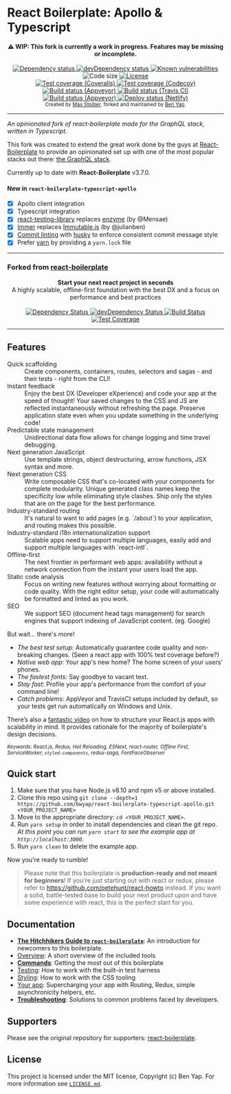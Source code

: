 # React Boilerplate: Apollo & Typescript

<div align="center"><strong>⚠️ WIP: This fork is currently a work in progress. Features may be missing or incomplete.</strong></div>

<br/>

<div align="center">
  <!-- Dependency status -->
  <a href="https://david-dm.org/bwyap/react-boilerplate-typescript-apollo">
    <img src="https://david-dm.org/bwyap/react-boilerplate-typescript-apollo.svg" alt="Dependency status" />
  </a>
  <!-- devDependency status -->
  <a href="https://david-dm.org/bwyap/react-boilerplate-typescript-apollo#info=devDependencies">
    <img src="https://david-dm.org/bwyap/react-boilerplate-typescript-apollo/dev-status.svg" alt="devDependency status" />
  </a>
  <!-- Known vulnerabilities -->
  <a href="https://snyk.io/test/github/bwyap/react-boilerplate-typescript-apollo?targetFile=package.json">
    <img src="https://snyk.io/test/github/bwyap/react-boilerplate-typescript-apollo/badge.svg?targetFile=package.json" alt="Known vulnerabilities" style="max-width:100%;" />
  </a>
  <!-- Code size -->
  <img src="https://img.shields.io/github/languages/code-size/bwyap/react-boilerplate-typescript-apollo.svg" alt="Code size" />
  
  <!-- License -->
  <a href="https://github.com/bwyap/react-boilerplate-typescript-apollo/blob/master/LICENSE.md">
    <img src="https://img.shields.io/github/license/bwyap/react-boilerplate-typescript-apollo.svg" alt="License" />
  </a>
</div>
<div align="center">
  <!-- Test Coverage - Coveralls -->
  <a href="https://coveralls.io/r/bwyap/react-boilerplate-typescript-apollo">
    <img src="https://coveralls.io/repos/github/bwyap/react-boilerplate-typescript-apollo/badge.svg" alt="Test coverage (Coveralls)" />
  </a>
  <!-- Test Coverage - Codecov -->
  <a href="https://codecov.io/gh/bwyap/react-boilerplate-typescript-apollo">
    <img src="https://codecov.io/gh/bwyap/react-boilerplate-typescript-apollo/branch/master/graph/badge.svg" alt="Test coverage (Codecov)" />
  </a>
  <!-- Tests - Appveyor -->
  <a href="https://ci.appveyor.com/project/bwyap/react-boilerplate-typescript-apollo">
    <img src="https://img.shields.io/appveyor/tests/bwyap/react-boilerplate-typescript-apollo.svg" alt="Build status (Appveyor)" />
  </a>
  <!-- Build Status - Travis CI -->
  <a href="https://travis-ci.org/bwyap/react-boilerplate-typescript-apollo">
    <img src="https://travis-ci.org/bwyap/react-boilerplate-typescript-apollo.svg?branch=master" alt="Build status (Travis CI)" />
  </a>
  <!-- Build Status - Appveyor -->
  <a href="https://ci.appveyor.com/project/bwyap/react-boilerplate-typescript-apollo">
    <img src="https://ci.appveyor.com/api/projects/status/bx1ukbj359gbeshl?svg=true" alt="Build status (Appveyor)" />
  </a>
  <!-- Deploy Status - Netlify -->
  <a href="https://app.netlify.com/sites/react-boilerplate-typescript-apollo/deploys">
    <img src="https://img.shields.io/badge/dynamic/json.svg?url=https://api.netlify.com/api/v1/sites/react-boilerplate-typescript-apollo.netlify.com/deploys&label=deploy&query=$[0].state&colorB=blue" alt="Deploy status (Netlify)" />
  </a>
</div>

<div align="center">
  <sub>Created by <a href="https://twitter.com/mxstbr">Max Stoiber</a>, forked and maintained by <a href="https://github.com/bwyap">Ben Yap</a>.</sub>
</div>

---

_An opinionated fork of react-boilerplate made for the GraphQL stack, written in Typescript._

This fork was created to extend the great work done by the guys at [React-Boilerplate](https://github.com/react-boilerplate/react-boilerplate) to provide
an opinionated set up with one of the most popular stacks out there: [the GraphQL stack](https://www.apollographql.com/why-graphql).

Currently up to date with **React-Boilerplate** v3.7.0.

#### New in `react-boilerplate-typescript-apollo`

- [x] Apollo client integration
- [x] Typescript integration
- [x] [react-testing-library](https://github.com/kentcdodds/react-testing-library) replaces [enzyme](https://github.com/airbnb/enzyme) (by @Mensae)
- [x] [Immer](https://github.com/mweststrate/immer) replaces [Immutable.js](https://facebook.github.io/immutable-js/) (by @julianben)
- [x] [Commit linting](https://github.com/marionebl/commitlint) with [husky](https://github.com/typicode/husky) to enforce consistent commit message style
- [x] Prefer [yarn](https://yarnpkg.com) by providing a `yarn.lock` file

---

### Forked from [react-boilerplate](https://github.com/react-boilerplate/react-boilerplate)

<div align="center"><strong>Start your next react project in seconds</strong></div>
<div align="center">A highly scalable, offline-first foundation with the best DX and a focus on performance and best practices</div>

<br/>

<div align="center">
  <!-- Dependency Status -->
  <a href="https://david-dm.org/react-boilerplate/react-boilerplate">
    <img src="https://david-dm.org/react-boilerplate/react-boilerplate.svg" alt="Dependency Status" />
  </a>
  <!-- devDependency Status -->
  <a href="https://david-dm.org/react-boilerplate/react-boilerplate#info=devDependencies">
    <img src="https://david-dm.org/react-boilerplate/react-boilerplate/dev-status.svg" alt="devDependency Status" />
  </a>
  <!-- Build Status -->
  <a href="https://travis-ci.org/react-boilerplate/react-boilerplate">
    <img src="https://travis-ci.org/react-boilerplate/react-boilerplate.svg" alt="Build Status" />
  </a>
  <!-- Test Coverage -->
  <a href="https://coveralls.io/r/react-boilerplate/react-boilerplate">
    <img src="https://coveralls.io/repos/github/react-boilerplate/react-boilerplate/badge.svg" alt="Test Coverage" />
  </a>
</div>

---

## Features

<dl>
  <dt>Quick scaffolding</dt>
  <dd>Create components, containers, routes, selectors and sagas - and their tests - right from the CLI!</dd>

  <dt>Instant feedback</dt>
  <dd>Enjoy the best DX (Developer eXperience) and code your app at the speed of thought! Your saved changes to the CSS and JS are reflected instantaneously without refreshing the page. Preserve application state even when you update something in the underlying code!</dd>

  <dt>Predictable state management</dt>
  <dd>Unidirectional data flow allows for change logging and time travel debugging.</dd>

  <dt>Next generation JavaScript</dt>
  <dd>Use template strings, object destructuring, arrow functions, JSX syntax and more.</dd>

  <dt>Next generation CSS</dt>
  <dd>Write composable CSS that's co-located with your components for complete modularity. Unique generated class names keep the specificity low while eliminating style clashes. Ship only the styles that are on the page for the best performance.</dd>

  <dt>Industry-standard routing</dt>
  <dd>It's natural to want to add pages (e.g. `/about`) to your application, and routing makes this possible.</dd>

  <dt>Industry-standard i18n internationalization support</dt>
  <dd>Scalable apps need to support multiple languages, easily add and support multiple languages with `react-intl`.</dd>

  <dt>Offline-first</dt>
  <dd>The next frontier in performant web apps: availability without a network connection from the instant your users load the app.</dd>

  <dt>Static code analysis</dt>
  <dd>Focus on writing new features without worrying about formatting or code quality. With the right editor setup, your code will automatically be formatted and linted as you work.</dd>

  <dt>SEO</dt>
  <dd>We support SEO (document head tags management) for search engines that support indexing of JavaScript content. (eg. Google)</dd>
</dl>

But wait... there's more!

- _The best test setup:_ Automatically guarantee code quality and non-breaking
  changes. (Seen a react app with 100% test coverage before?)
- _Native web app:_ Your app's new home? The home screen of your users' phones.
- _The fastest fonts:_ Say goodbye to vacant text.
- _Stay fast_: Profile your app's performance from the comfort of your command
  line!
- _Catch problems:_ AppVeyor and TravisCI setups included by default, so your
  tests get run automatically on Windows and Unix.

There’s also a <a href="https://vimeo.com/168648012">fantastic video</a> on how to structure your React.js apps with scalability in mind. It provides rationale for the majority of boilerplate's design decisions.

<sub><i>Keywords: React.js, Redux, Hot Reloading, ESNext, react-router, Offline First, ServiceWorker, `styled-components`, redux-saga, FontFaceObserver</i></sub>

## Quick start

1.  Make sure that you have Node.js v8.10 and npm v5 or above installed.
2.  Clone this repo using `git clone --depth=1 https://github.com/bwyap/react-boilerplate-typescript-apollo.git <YOUR_PROJECT_NAME>`
3.  Move to the appropriate directory: `cd <YOUR_PROJECT_NAME>`.<br />
4.  Run `yarn setup` in order to install dependencies and clean the git repo.<br />
    _At this point you can run `yarn start` to see the example app at `http://localhost:3000`._
5.  Run `yarn clean` to delete the example app.

Now you're ready to rumble!

> Please note that this boilerplate is **production-ready and not meant for beginners**! If you're just starting out with react or redux, please refer to https://github.com/petehunt/react-howto instead. If you want a solid, battle-tested base to build your next product upon and have some experience with react, this is the perfect start for you.

## Documentation

- [**The Hitchhikers Guide to `react-boilerplate`**](docs/general/introduction.md): An introduction for newcomers to this boilerplate.
- [Overview](docs/general): A short overview of the included tools
- [**Commands**](docs/general/commands.md): Getting the most out of this boilerplate
- [Testing](docs/testing): How to work with the built-in test harness
- [Styling](docs/css): How to work with the CSS tooling
- [Your app](docs/js): Supercharging your app with Routing, Redux, simple
  asynchronicity helpers, etc.
- [**Troubleshooting**](docs/general/gotchas.md): Solutions to common problems faced by developers.

## Supporters

Please see the original repository for supporters: [react-boilerplate](https://github.com/react-boilerplate/react-boilerplate).

## License

This project is licensed under the MIT license, Copyright (c) Ben Yap.
For more information see [`LICENSE.md`](https://github.com/bwyap/react-boilerplate-typescript-apollo/blob/master/LICENSE.md).
